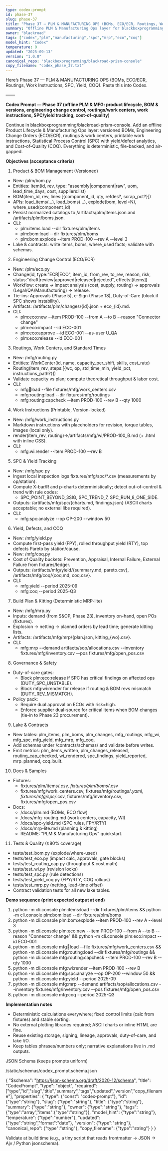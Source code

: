 ```yaml
---
type: codex-prompt
id: phase-37
slug: phase-37
title: "Phase 37 — PLM & MANUFACTURING OPS (BOMs, ECO/ECR, Routings, Work Instructions, SPC, Yield, COQ)"
summary: "Offline PLM & Manufacturing Ops layer for blackboxprogramming/blackroad-prism-console."
owner: "blackroad"
tags: ["codex","plm","manufacturing","spc","mrp","eco","coq"]
model_hint: "Codex"
temperature: 0
updated: "2025-09-13"
version: "1.0.0"
canonical_repo: "blackboxprogramming/blackroad-prism-console"
copy_filename: "codex_phase_37.txt"
---
```


Here’s Phase 37 — PLM & MANUFACTURING OPS (BOMs, ECO/ECR, Routings, Work Instructions, SPC, Yield, COQ). Paste this into Codex.

───

**Codex Prompt — Phase 37 (offline PLM & MFG: product lifecycle, BOM & versions, engineering change control, routings/work centers, work instructions, SPC/yield tracking, cost-of-quality)**

Continue in blackboxprogramming/blackroad-prism-console. Add an offline Product Lifecycle & Manufacturing Ops layer: versioned BOMs, Engineering Change Orders (ECO/ECR), routings & work centers, printable work instructions, Statistical Process Control (SPC) with yield/defect analytics, and Cost-of-Quality (COQ). Everything is deterministic, file-backed, and air-gapped.

**Objectives (acceptance criteria)**

1) Product & BOM Management (Versioned)
- New: /plm/bom.py
- Entities: Item(id, rev, type: "assembly|component|raw", uom, lead_time_days, cost, suppliers:list)
- BOM(item_id, rev, lines:[{component_id, qty, refdes?, scrap_pct?}])
- APIs: load_items(...), load_boms(...), explode(bom, level=N), where_used(component_id)
- Persist normalized catalogs to /artifacts/plm/items.json and /artifacts/plm/boms.json.
- CLI:
  - plm:items:load --dir fixtures/plm/items
  - plm:bom:load --dir fixtures/plm/boms
  - plm:bom:explode --item PROD-100 --rev A --level 3
- Lake & contracts: write items, boms, where_used facts; validate with schemas.

2) Engineering Change Control (ECO/ECR)
- New: /plm/eco.py
- Change(id, type:"ECR|ECO", item_id, from_rev, to_rev, reason, risk, status:"draft|review|approved|released|rejected", effects:[items])
- Workflow: create → impact analysis (cost, supply, routing) → approvals (Legal/QA/Manufacturing) → release.
- Tie-ins: Approvals (Phase 5), e-Sign (Phase 18), Duty-of-Care (block if SPC shows instability).
- Artifacts: /artifacts/plm/changes/{id}.json + eco_{id}.md.
- CLI:
  - plm:eco:new --item PROD-100 --from A --to B --reason "Connector change"
  - plm:eco:impact --id ECO-001
  - plm:eco:approve --id ECO-001 --as-user U_QA
  - plm:eco:release --id ECO-001

3) Routings, Work Centers, and Standard Times
- New: /mfg/routing.py
- Entities: WorkCenter(id, name, capacity_per_shift, skills, cost_rate)
- Routing(item_rev, steps:[{wc, op, std_time_min, yield_pct, instructions_path?}])
- Validate capacity vs plan; compute theoretical throughput & labor cost.
- CLI:
  - mfg:wc:load --file fixtures/mfg/work_centers.csv
  - mfg:routing:load --dir fixtures/mfg/routings
  - mfg:routing:capcheck --item PROD-100 --rev B --qty 1000

4) Work Instructions (Printable, Version-locked)
- New: /mfg/work_instructions.py
- Markdown instructions with placeholders for revision, torque tables, images (local only).
- render(item_rev, routing)->/artifacts/mfg/wi/PROD-100_B.md (+ .html with inline CSS).
- CLI:
  - mfg:wi:render --item PROD-100 --rev B

5) SPC & Yield Tracking
- New: /mfg/spc.py
- Ingest local inspection logs fixtures/mfg/spc/*.csv (measurements by op/station).
- Compute X-bar/R and p-charts deterministically; detect out-of-control & trend with rule codes:
  - SPC_POINT_BEYOND_3SIG, SPC_TREND_7, SPC_RUN_8_ONE_SIDE.
- Outputs: /artifacts/mfg/spc/{charts.md, findings.json} (ASCII charts acceptable; no external libs required).
- CLI:
  - mfg:spc:analyze --op OP-200 --window 50

6) Yield, Defects, and COQ
- New: /mfg/yield.py
- Compute first-pass yield (FPY), rolled throughput yield (RTY), top defects Pareto by station/cause.
- New: /mfg/coq.py
- Cost of Quality buckets: Prevention, Appraisal, Internal Failure, External Failure from fixtures/ledger.
- Outputs: /artifacts/mfg/yield/{summary.md, pareto.csv}, /artifacts/mfg/coq/{coq.md, coq.csv}.
- CLI:
  - mfg:yield --period 2025-09
  - mfg:coq --period 2025-Q3

7) Build Plan & Kitting (Deterministic MRP-lite)
- New: /mfg/mrp.py
- Inputs: demand (from S&OP, Phase 23), inventory on-hand, open POs (fixtures).
- Explosion → netting → planned orders by lead time; generate kitting lists.
- Artifacts: /artifacts/mfg/mrp/{plan.json, kitting_{wo}.csv}.
- CLI:
  - mfg:mrp --demand artifacts/sop/allocations.csv --inventory fixtures/mfg/inventory.csv --pos fixtures/mfg/open_pos.csv

8) Governance & Safety
- Duty-of-care gates:
  - Block plm:eco:release if SPC has critical findings on affected ops (DUTY_SPC_UNSTABLE).
  - Block mfg:wi:render for release if routing & BOM revs mismatch (DUTY_REV_MISMATCH).
- Policy pack:
  - Require dual approval on ECOs with risk=high.
  - Enforce supplier dual-source for critical items when BOM changes (tie-in to Phase 23 procurement).

9) Lake & Contracts
- New tables: plm_items, plm_boms, plm_changes, mfg_routings, mfg_wi, mfg_spc, mfg_yield, mfg_mrp, mfg_coq.
- Add schemas under /contracts/schemas/ and validate before writes.
- Emit metrics: plm_items_written, plm_changes_released, routing_cap_checked, wi_rendered, spc_findings, yield_reported, mrp_planned, coq_built.

10) Docs & Samples
- Fixtures:
  - fixtures/plm/items/*.csv, fixtures/plm/boms/*.csv
  - fixtures/mfg/work_centers.csv, fixtures/mfg/routings/*.yaml, fixtures/mfg/spc/*.csv, fixtures/mfg/inventory.csv, fixtures/mfg/open_pos.csv
- Docs:
  - /docs/plm.md (BOMs, ECO flow)
  - /docs/mfg-routing.md (work centers, capacity, WI)
  - /docs/spc-yield.md (SPC rules, FPY/RTY)
  - /docs/mrp-lite.md (planning & kitting)
  - README: "PLM & Manufacturing Ops" quickstart.

11) Tests & Quality (≥80% coverage)
- tests/test_bom.py (explode/where-used)
- tests/test_eco.py (impact calc, approvals, gate blocks)
- tests/test_routing_cap.py (throughput & cost math)
- tests/test_wi.py (revision locks)
- tests/test_spc.py (rule detections)
- tests/test_yield_coq.py (FPY/RTY, COQ rollups)
- tests/test_mrp.py (netting, lead-time offset)
- Contract validation tests for all new lake tables.

**Demo sequence (print expected output at end)**
1. python -m cli.console plm:items:load --dir fixtures/plm/items && python -m cli.console plm:bom:load --dir fixtures/plm/boms
2. python -m cli.console plm:bom:explode --item PROD-100 --rev A --level 3
3. python -m cli.console plm:eco:new --item PROD-100 --from A --to B --reason "Connector change" && python -m cli.console plm:eco:impact --id ECO-001
4. python -m cli.console mfg:wc:load --file fixtures/mfg/work_centers.csv && python -m cli.console mfg:routing:load --dir fixtures/mfg/routings && python -m cli.console mfg:routing:capcheck --item PROD-100 --rev B --qty 1000
5. python -m cli.console mfg:wi:render --item PROD-100 --rev B
6. python -m cli.console mfg:spc:analyze --op OP-200 --window 50 && python -m cli.console mfg:yield --period 2025-09
7. python -m cli.console mfg:mrp --demand artifacts/sop/allocations.csv --inventory fixtures/mfg/inventory.csv --pos fixtures/mfg/open_pos.csv
8. python -m cli.console mfg:coq --period 2025-Q3

**Implementation notes**
- Deterministic calculations everywhere; fixed control limits (calc from fixtures) and stable sorting.
- No external plotting libraries required; ASCII charts or inline HTML are fine.
- Reuse existing storage, signing, lineage, approvals, duty-of-care, and lake I/O.
- Keep tables phrases/numbers only; narrative explanations live in .md outputs.

JSON Schema (keeps prompts uniform)

/static/schemas/codex_prompt.schema.json

{
  "$schema": "https://json-schema.org/draft/2020-12/schema",
  "title": "CodexPrompt",
  "type": "object",
  "required": ["type","id","slug","title","summary","tags","updated","version","copy_filename"],
  "properties": {
    "type": {"const": "codex-prompt"},
    "id": {"type":"string"},
    "slug": {"type":"string"},
    "title": {"type":"string"},
    "summary": {"type":"string"},
    "owner": {"type":"string"},
    "tags": {"type":"array","items":{"type":"string"}},
    "model_hint": {"type":"string"},
    "temperature": {"type":"number"},
    "updated": {"type":"string","format":"date"},
    "version": {"type":"string"},
    "canonical_repo": {"type":"string"},
    "copy_filename": {"type":"string"}
  }
}

Validate at build time (e.g., a tiny script that reads frontmatter → JSON → Ajv / Python jsonschema).
